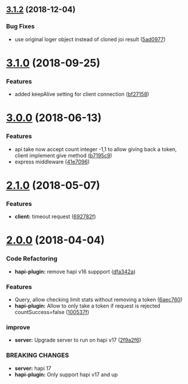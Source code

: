 <a name="3.1.2"></a>
## [3.1.2](https://github.com/yonjah/ralphi/compare/v3.1.1...v3.1.2) (2018-12-04)


### Bug Fixes

* use original loger object instead of cloned joi result ([5ad0977](https://github.com/yonjah/ralphi/commit/5ad0977))



<a name="3.1.0"></a>
# [3.1.0](https://github.com/yonjah/ralphi/compare/v3.0.1...v3.1.0) (2018-09-25)


### Features

* added keepAlive setting for client connection ([bf27158](https://github.com/yonjah/ralphi/commit/bf27158))



<a name="3.0.0"></a>
# [3.0.0](https://github.com/yonjah/ralphi/compare/v2.1.0...v3.0.0) (2018-06-13)


### Features

* api take now accept count integer -1,1 to allow giving back a token, client implement give method ([b7195c9](https://github.com/yonjah/ralphi/commit/b7195c9))
* express middleware ([41e7096](https://github.com/yonjah/ralphi/commit/41e7096))



<a name="2.1.0"></a>
# [2.1.0](https://github.com/yonjah/ralphi/compare/v2.0.2...v2.1.0) (2018-05-07)


### Features

* **client:** timeout request ([692782f](https://github.com/yonjah/ralphi/commit/692782f))



<a name="2.0.0"></a>
# [2.0.0](https://github.com/yonjah/ralphi/compare/v1.0.0...v2.0.0) (2018-04-04)


### Code Refactoring

* **hapi-plugin:** remove hapi v16 suppport ([dfa342a](https://github.com/yonjah/ralphi/commit/dfa342a))


### Features

* Query, allow checking limit stats without removing a token ([6aec760](https://github.com/yonjah/ralphi/commit/6aec760))
* **hapi-plugin:** Allow to only take a token if request is rejected countSuccess=false ([100537f](https://github.com/yonjah/ralphi/commit/100537f))


### improve

* **server:** Upgrade server to run on hapi v17 ([2f9a2f6](https://github.com/yonjah/ralphi/commit/2f9a2f6))


### BREAKING CHANGES

* **server:** hapi 17
* **hapi-plugin:** Only support hapi v17 and up



